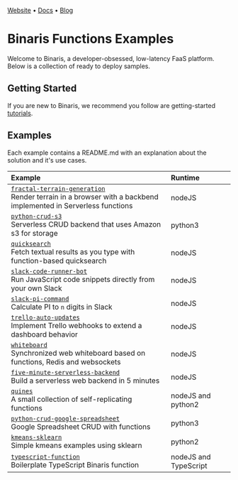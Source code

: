 [Website](https://www.binaris.com) • [Docs](https://dev.binaris.com/) • [Blog](https://blog.binaris.com/)

# Binaris Functions Examples

Welcome to Binaris, a developer-obsessed, low-latency FaaS platform. Below is a collection of ready to deploy samples.

## Getting Started

If you are new to Binaris, we recommend you follow are getting-started [tutorials](https://dev.binaris.com/).

## Examples

Each example contains a README.md with an explanation about the solution and it's use cases.

| Example | Runtime  |
|:--------------------------- |:-----|
| [`fractal-terrain-generation`](fractal-terrain-generation) <br/> Render terrain in a browser with a backbend implemented in Serverless functions | nodeJS |
| [`python-crud-s3`](python-crud-s3) <br/> Serverless CRUD backend that uses Amazon s3 for storage | python3 |
| [`quicksearch`](quicksearch) <br/> Fetch textual results as you type with function-based quicksearch | nodeJS |
| [`slack-code-runner-bot`](slack-code-runner-bot) <br/> Run JavaScript code snippets directly from your own Slack | nodeJS |
| [`slack-pi-command`](slack-pi-command) <br/> Calculate PI to `n` digits in Slack | nodeJS |
| [`trello-auto-updates`](trello-auto-updates) <br/> Implement Trello webhooks to extend a dashboard behavior | nodeJS |
| [`whiteboard`](whiteboard) <br/> Synchronized web whiteboard based on functions, Redis and websockets | nodeJS |
| [`five-minute-serverless-backend`](five-minute-serverless-backend) <br/> Build a serverless web backend in 5 minutes | nodeJS |
| [`quines`](quines) <br/> A small collection of self-replicating functions | nodeJS and python2 |
| [`python-crud-google-spreadsheet`](python-crud-google-spreadsheet) <br/> Google Spreadsheet CRUD with functions | python3 |
| [`kmeans-sklearn`](kmeans-sklearn) <br/> Simple kmeans examples using sklearn | python2 |
| [`typescript-function`](typescript-function) <br/> Boilerplate TypeScript Binaris function | nodeJS and TypeScript |
